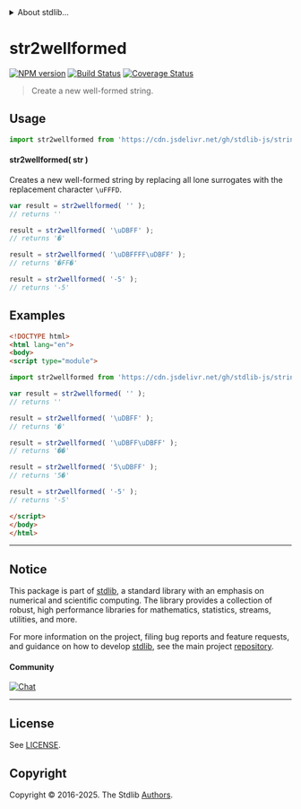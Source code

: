 <!--

@license Apache-2.0

Copyright (c) 2024 The Stdlib Authors.

Licensed under the Apache License, Version 2.0 (the "License");
you may not use this file except in compliance with the License.
You may obtain a copy of the License at

   http://www.apache.org/licenses/LICENSE-2.0

Unless required by applicable law or agreed to in writing, software
distributed under the License is distributed on an "AS IS" BASIS,
WITHOUT WARRANTIES OR CONDITIONS OF ANY KIND, either express or implied.
See the License for the specific language governing permissions and
limitations under the License.

-->


<details>
  <summary>
    About stdlib...
  </summary>
  <p>We believe in a future in which the web is a preferred environment for numerical computation. To help realize this future, we've built stdlib. stdlib is a standard library, with an emphasis on numerical and scientific computation, written in JavaScript (and C) for execution in browsers and in Node.js.</p>
  <p>The library is fully decomposable, being architected in such a way that you can swap out and mix and match APIs and functionality to cater to your exact preferences and use cases.</p>
  <p>When you use stdlib, you can be absolutely certain that you are using the most thorough, rigorous, well-written, studied, documented, tested, measured, and high-quality code out there.</p>
  <p>To join us in bringing numerical computing to the web, get started by checking us out on <a href="https://github.com/stdlib-js/stdlib">GitHub</a>, and please consider <a href="https://opencollective.com/stdlib">financially supporting stdlib</a>. We greatly appreciate your continued support!</p>
</details>

# str2wellformed

[![NPM version][npm-image]][npm-url] [![Build Status][test-image]][test-url] [![Coverage Status][coverage-image]][coverage-url] <!-- [![dependencies][dependencies-image]][dependencies-url] -->

> Create a new well-formed string.



<section class="usage">

## Usage

```javascript
import str2wellformed from 'https://cdn.jsdelivr.net/gh/stdlib-js/string-to-well-formed@esm/index.mjs';
```

#### str2wellformed( str )

Creates a new well-formed string by replacing all lone surrogates with the replacement character `\uFFFD`.

<!-- eslint-disable no-new-wrappers -->

```javascript
var result = str2wellformed( '' );
// returns ''

result = str2wellformed( '\uDBFF' );
// returns '�'

result = str2wellformed( '\uDBFFFF\uDBFF' );
// returns '�FF�'

result = str2wellformed( '-5' );
// returns '-5'
```

</section>

<!-- /.usage -->

<section class="examples">

## Examples

<!-- eslint-disable no-new-wrappers -->

<!-- eslint no-undef: "error" -->

```html
<!DOCTYPE html>
<html lang="en">
<body>
<script type="module">

import str2wellformed from 'https://cdn.jsdelivr.net/gh/stdlib-js/string-to-well-formed@esm/index.mjs';

var result = str2wellformed( '' );
// returns ''

result = str2wellformed( '\uDBFF' );
// returns '�'

result = str2wellformed( '\uDBFF\uDBFF' );
// returns '��'

result = str2wellformed( '5\uDBFF' );
// returns '5�'

result = str2wellformed( '-5' );
// returns '-5'

</script>
</body>
</html>
```

</section>

<!-- /.examples -->

<!-- Section for related `stdlib` packages. Do not manually edit this section, as it is automatically populated. -->

<section class="related">

</section>

<!-- /.related -->

<!-- Section for all links. Make sure to keep an empty line after the `section` element and another before the `/section` close. -->


<section class="main-repo" >

* * *

## Notice

This package is part of [stdlib][stdlib], a standard library with an emphasis on numerical and scientific computing. The library provides a collection of robust, high performance libraries for mathematics, statistics, streams, utilities, and more.

For more information on the project, filing bug reports and feature requests, and guidance on how to develop [stdlib][stdlib], see the main project [repository][stdlib].

#### Community

[![Chat][chat-image]][chat-url]

---

## License

See [LICENSE][stdlib-license].


## Copyright

Copyright &copy; 2016-2025. The Stdlib [Authors][stdlib-authors].

</section>

<!-- /.stdlib -->

<!-- Section for all links. Make sure to keep an empty line after the `section` element and another before the `/section` close. -->

<section class="links">

[npm-image]: http://img.shields.io/npm/v/@stdlib/string-to-well-formed.svg
[npm-url]: https://npmjs.org/package/@stdlib/string-to-well-formed

[test-image]: https://github.com/stdlib-js/string-to-well-formed/actions/workflows/test.yml/badge.svg?branch=main
[test-url]: https://github.com/stdlib-js/string-to-well-formed/actions/workflows/test.yml?query=branch:main

[coverage-image]: https://img.shields.io/codecov/c/github/stdlib-js/string-to-well-formed/main.svg
[coverage-url]: https://codecov.io/github/stdlib-js/string-to-well-formed?branch=main

<!--

[dependencies-image]: https://img.shields.io/david/stdlib-js/string-to-well-formed.svg
[dependencies-url]: https://david-dm.org/stdlib-js/string-to-well-formed/main

-->

[chat-image]: https://img.shields.io/gitter/room/stdlib-js/stdlib.svg
[chat-url]: https://app.gitter.im/#/room/#stdlib-js_stdlib:gitter.im

[stdlib]: https://github.com/stdlib-js/stdlib

[stdlib-authors]: https://github.com/stdlib-js/stdlib/graphs/contributors

[umd]: https://github.com/umdjs/umd
[es-module]: https://developer.mozilla.org/en-US/docs/Web/JavaScript/Guide/Modules

[deno-url]: https://github.com/stdlib-js/string-to-well-formed/tree/deno
[deno-readme]: https://github.com/stdlib-js/string-to-well-formed/blob/deno/README.md
[umd-url]: https://github.com/stdlib-js/string-to-well-formed/tree/umd
[umd-readme]: https://github.com/stdlib-js/string-to-well-formed/blob/umd/README.md
[esm-url]: https://github.com/stdlib-js/string-to-well-formed/tree/esm
[esm-readme]: https://github.com/stdlib-js/string-to-well-formed/blob/esm/README.md
[branches-url]: https://github.com/stdlib-js/string-to-well-formed/blob/main/branches.md

[stdlib-license]: https://raw.githubusercontent.com/stdlib-js/string-to-well-formed/main/LICENSE

<!-- <related-links> -->

<!-- </related-links> -->

</section>

<!-- /.links -->
